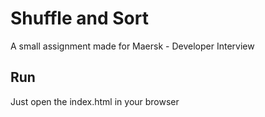 # Shuffle and Sort

A small assignment made for Maersk - Developer Interview

## Run
Just open the index.html in your browser